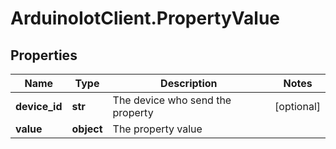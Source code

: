 # ArduinoIotClient.PropertyValue

## Properties

Name | Type | Description | Notes
------------ | ------------- | ------------- | -------------
**device_id** | **str** | The device who send the property | [optional] 
**value** | **object** | The property value | 


